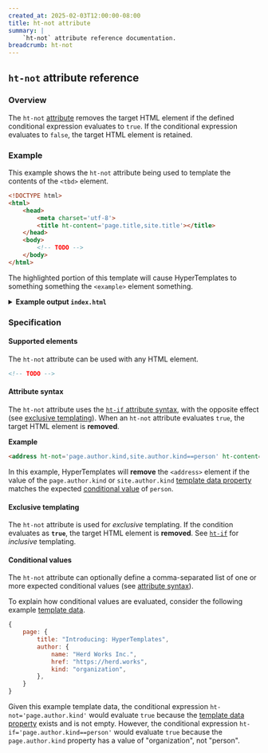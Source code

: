 ```yaml
---
created_at: 2025-02-03T12:00:00-08:00
title: ht-not attribute
summary: |
    `ht-not` attribute reference documentation.
breadcrumb: ht-not
---
```


## `ht-not` attribute reference

<auto-toc selectors='h3,h4,h5,h6'></auto-toc>

### Overview

The `ht-not` [attribute] removes the target HTML element if the defined conditional expression evaluates to `true`.
If the conditional expression evaluates to `false`, the target HTML element is retained.

### Example

This example shows the `ht-not` attribute being used to template the contents of the `<tbd>` element.

<code-snippet ht-block filename='layout.html' highlight='8-10' with-line-numbers>

```html
<!DOCTYPE html>
<html>
    <head>
        <meta charset='utf-8'>
        <title ht-content='page.title,site.title'></title>
    </head>
    <body>
        <!-- TODO -->
    </body>
</html>
```

</code-snippet>

The highlighted portion of this template will cause HyperTemplates to something something the `<example>` element something.

<details><summary><strong>Example output <code>index.html</code></strong></summary>

Let's see what happens when we process this template with the following [template data].

```javascript
{}
```

The `<example>` element will be removed because the example template data did not contain a `page.title` property.

```html
<!DOCTYPE html>
<html>
    <head>
        <meta charset='utf-8'>
        <title ht-content='page.title,site.title'></title>
    </head>
    <body>
        <!-- TODO -->
    </body>
</html>
```

</details>

### Specification

#### Supported elements

The `ht-not` attribute can be used with any HTML element.

```html
<!-- TODO -->
```

#### Attribute syntax

The `ht-not` attribute uses the [`ht-if` attribute syntax], with the opposite effect (see [exclusive templating]).
When an `ht-not` attribute evaluates `true`, the target HTML element is **removed**.

**Example**

```html
<address ht-not='page.author.kind,site.author.kind==person' ht-content='page.author.address'></address>
```

In this example, HyperTemplates will **remove** the `<address>` element if the value of the `page.author.kind` or `site.author.kind` [template data property] matches the expected [conditional value] of `person`.

#### Exclusive templating

The `ht-not` attribute is used for _exclusive_ templating.
If the condition evaluates as **`true`**, the target HTML element is **removed**.
See [`ht-if`] for _inclusive_ templating.

#### Conditional values

The `ht-not` attribute can optionally define a comma-separated list of one or more expected conditional values (see [attribute syntax]).

To explain how conditional values are evaluated, consider the following example [template data]. 

```javascript
{
    page: {
        title: "Introducing: HyperTemplates",
        author: {
            name: "Herd Works Inc.",
            href: "https://herd.works",
            kind: "organization",
        },
    }
}
```

Given this example template data, the conditional expression `ht-not='page.author.kind'` would evaluate `true` because the [template data property] exists and is not empty.
However, the conditional expression `ht-if='page.author.kind==person'` would evaluate `true` because the `page.author.kind` property has a value of "organization", not "person".

<!-- Links -->
[attribute]: https://developer.mozilla.org/en-US/docs/Web/HTML/Attributes
[template data]: /docs/reference/core/data/
[template data property]: /docs/reference/core/data/#template-data-property
[template data properties]: /docs/reference/core/data/#template-data-property
[attribute syntax]: #attribute-syntax
[conditional value]: #conditional-values
[`ht-if`]: /docs/reference/core/attributes/ht-if/
[`ht-if` attribute syntax]: /docs/reference/core/attributes/ht-if/#attribute-syntax
[exclusive templating]: #exclusive-templating
